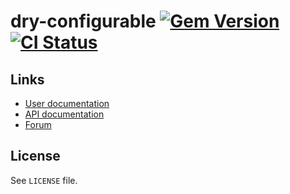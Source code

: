 <!--- This file is synced from hanakai-rb/repo-sync -->

[rubygem]: https://rubygems.org/gems/dry-configurable
[actions]: https://github.com/dry-rb/dry-configurable/actions

# dry-configurable [![Gem Version](https://badge.fury.io/rb/dry-configurable.svg)][rubygem] [![CI Status](https://github.com/dry-rb/dry-configurable/workflows/CI/badge.svg)][actions]

## Links

- [User documentation](https://dry-rb.org/gems/dry-configurable)
- [API documentation](http://rubydoc.info/gems/dry-configurable)
- [Forum](https://discourse.dry-rb.org)

## License

See `LICENSE` file.

